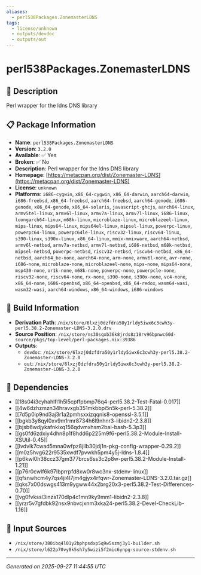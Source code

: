 ```yaml
---
aliases:
  - perl538Packages.ZonemasterLDNS
tags:
  - license/unknown
  - outputs/devdoc
  - outputs/out
---
```


# perl538Packages.ZonemasterLDNS

## 📝 Description

Perl wrapper for the ldns DNS library

## 📋 Package Information

- **Name**: `perl538Packages.ZonemasterLDNS`
- **Version**: `3.2.0`
- **Available**: ✅ Yes
- **Broken**: ✅ No
- **Description**: Perl wrapper for the ldns DNS library
- **Homepage**: [https://metacpan.org/dist/Zonemaster-LDNS](https://metacpan.org/dist/Zonemaster-LDNS)
- **License**: `unknown`
- **Platforms**: `i686-cygwin`, `x86_64-cygwin`, `x86_64-darwin`, `aarch64-darwin`, `i686-freebsd`, `x86_64-freebsd`, `aarch64-freebsd`, `aarch64-genode`, `i686-genode`, `x86_64-genode`, `x86_64-solaris`, `javascript-ghcjs`, `aarch64-linux`, `armv5tel-linux`, `armv6l-linux`, `armv7a-linux`, `armv7l-linux`, `i686-linux`, `loongarch64-linux`, `m68k-linux`, `microblaze-linux`, `microblazeel-linux`, `mips-linux`, `mips64-linux`, `mips64el-linux`, `mipsel-linux`, `powerpc-linux`, `powerpc64-linux`, `powerpc64le-linux`, `riscv32-linux`, `riscv64-linux`, `s390-linux`, `s390x-linux`, `x86_64-linux`, `mmix-mmixware`, `aarch64-netbsd`, `armv6l-netbsd`, `armv7a-netbsd`, `armv7l-netbsd`, `i686-netbsd`, `m68k-netbsd`, `mipsel-netbsd`, `powerpc-netbsd`, `riscv32-netbsd`, `riscv64-netbsd`, `x86_64-netbsd`, `aarch64_be-none`, `aarch64-none`, `arm-none`, `armv6l-none`, `avr-none`, `i686-none`, `microblaze-none`, `microblazeel-none`, `mips-none`, `mips64-none`, `msp430-none`, `or1k-none`, `m68k-none`, `powerpc-none`, `powerpcle-none`, `riscv32-none`, `riscv64-none`, `rx-none`, `s390-none`, `s390x-none`, `vc4-none`, `x86_64-none`, `i686-openbsd`, `x86_64-openbsd`, `x86_64-redox`, `wasm64-wasi`, `wasm32-wasi`, `aarch64-windows`, `x86_64-windows`, `i686-windows`

## 🔧 Build Information

- **Derivation Path**: `/nix/store/6lxzj0dzfdra50y1rldy5iwx6c3cwh3y-perl5.38.2-Zonemaster-LDNS-3.2.0.drv`
- **Source Position**: `/nix/store/ns30sqxb36k8jrds8z18rv96bpnwc60d-source/pkgs/top-level/perl-packages.nix:39386`
- **Outputs**:
  - `devdoc`:  `/nix/store/6lxzj0dzfdra50y1rldy5iwx6c3cwh3y-perl5.38.2-Zonemaster-LDNS-3.2.0`
  - `out`:  `/nix/store/6lxzj0dzfdra50y1rldy5iwx6c3cwh3y-perl5.38.2-Zonemaster-LDNS-3.2.0`

## 🔗 Dependencies

- [[18s04i3cyhahlfl1h5l5cpffpbmp76q4-perl5.38.2-Test-Fatal-0.017]]
- [[4w6dzhzmzn34hravxgb351mkbbpi5n5k-perl-5.38.2]]
- [[7d5p0ip9nd3aj3r1a2pmhsxxizqqnis8-openssl-3.5.1]]
- [[bgkb3y8qyl0xv9m1rmr8734h6l9nhnr3-libidn2-2.3.8]]
- [[bjsb6wdjykafnkixq156qdvmxhsm2bai-bash-5.3p3]]
- [[gs0fd6zdxiy4dhn8p1f8hdd6p225m9f6-perl5.38.2-Module-Install-XSUtil-0.45]]
- [[lvdvlk7cwad5mna0wfpz8jllb30jdj1n-pkg-config-wrapper-0.29.2]]
- [[m0z5hvg622r9535xwdf7pvwkh5pm4y5j-ldns-1.8.4]]
- [[p6kwl0h38ccz37gm377brcs6ss3c2p8w-perl5.38.2-Module-Install-1.21]]
- [[p76r0cwlf6k97ibprrpfd8xw0r8wc3nx-stdenv-linux]]
- [[qfsnwhcm4y7qs4ji4l7jm4gjyx4rfqwr-Zonemaster-LDNS-3.2.0.tar.gz]]
- [[qks7x00dswgs413m9ygww44x2brg20x3-perl5.38.2-Test-Differences-0.70]]
- [[vg0fvkssl3inzs170dlp4c1mn9ky9mm1-libidn2-2.3.8]]
- [[yrzr5v7gfdbk92nsx9nbvcjxnm3xka24-perl5.38.2-Devel-CheckLib-1.16]]

## 📁 Input Sources

- `/nix/store/380ibq4l01y2bphpsdxp5q9w5szmj3y1-builder.sh`
- `/nix/store/l622p70vy8k5sh7y5wizi5f2mic6ynpg-source-stdenv.sh`

---
*Generated on 2025-09-27 11:44:55 UTC*
